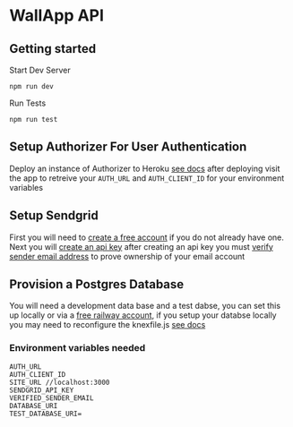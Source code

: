 # WallApp API

## Getting started

Start Dev Server

`npm run dev`

Run Tests

`npm run test`

## Setup Authorizer For User Authentication

Deploy an instance of Authorizer to Heroku [see docs](https://docs.authorizer.dev/deployment/heroku#create-instance) after deploying visit the app to retreive your `AUTH_URL` and `AUTH_CLIENT_ID` for your environment variables

## Setup Sendgrid

First you will need to [create a free account](https://signup.sendgrid.com/)
if you do not already have one. Next you will [create an api key](https://app.sendgrid.com/guide/integrate/langs/nodejs)
after creating an api key you must [verify sender email address](https://app.sendgrid.com/settings/sender_auth) to prove ownership of your email account

## Provision a Postgres Database

You will need a development data base and a test dabse, you can set this up locally or via a [free railway account](https://railway.app/), if you setup your databse locally you may need to reconfigure the knexfile.js [see docs](https://knexjs.org/guide/migrations.html#basic-configuration)

### Environment variables needed

```
AUTH_URL
AUTH_CLIENT_ID
SITE_URL //localhost:3000
SENDGRID_API_KEY
VERIFIED_SENDER_EMAIL
DATABASE_URI
TEST_DATABASE_URI=
```
